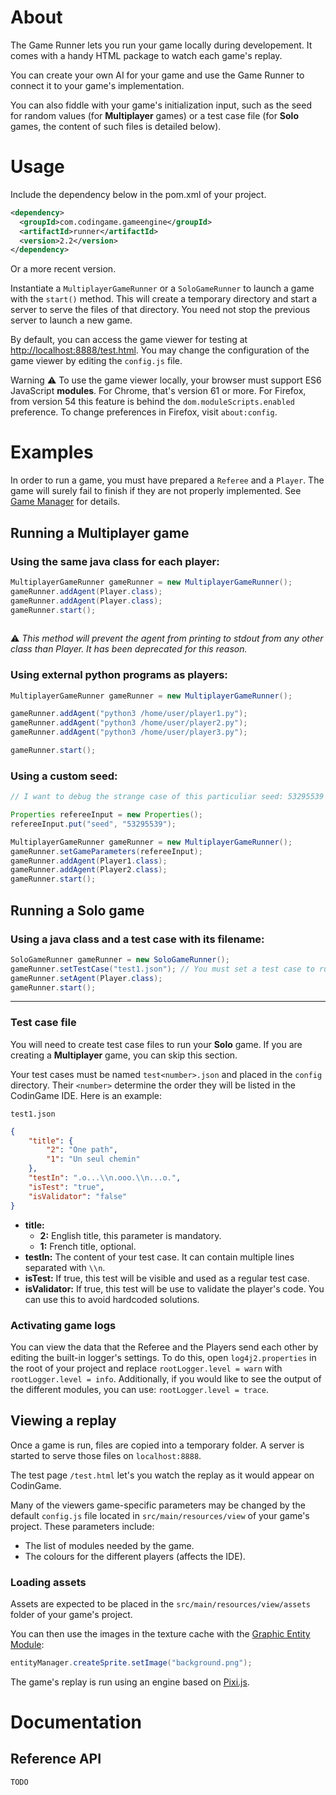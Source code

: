# About

The Game Runner lets you run your game locally during developement. It comes with a handy HTML package to watch each game's replay.

You can create your own AI for your game and use the Game Runner to connect it to your game's implementation.

You can also fiddle with your game's initialization input, such as the seed for random values (for **Multiplayer** games) or a test case file (for **Solo** games, the content of such files is detailed below).

# Usage

Include the dependency below in the pom.xml of your project.
```xml
<dependency>
  <groupId>com.codingame.gameengine</groupId>
  <artifactId>runner</artifactId>
  <version>2.2</version>
</dependency>
```
Or a more recent version.

Instantiate a `MultiplayerGameRunner` or a `SoloGameRunner` to launch a game with the `start()` method. This will create a temporary directory and start a server to serve the files of that directory. You need not stop the previous server to launch a new game.

By default, you can access the game viewer for testing at [http://localhost:8888/test.html](http://localhost:8888/test.html). You may change the configuration of the game viewer by editing the `config.js` file.

Warning ⚠ To use the game viewer locally, your browser must support ES6 JavaScript **modules**. For Chrome, that's version 61 or more. For Firefox, from version 54 this feature is behind the `dom.moduleScripts.enabled` preference. To change preferences in Firefox, visit `about:config`.


# Examples

In order to run a game, you must have prepared a `Referee` and a `Player`. The game will surely fail to finish if they are not properly implemented. See [Game Manager](../engine/core/) for details.

## Running a **Multiplayer** game

### Using the same java class for each player:
```java
MultiplayerGameRunner gameRunner = new MultiplayerGameRunner();
gameRunner.addAgent(Player.class);
gameRunner.addAgent(Player.class);
gameRunner.start();
    
```
⚠ _This method will prevent the agent from printing to stdout from any other class than Player. It has been deprecated for this reason._

### Using external python programs as players:
```java
MultiplayerGameRunner gameRunner = new MultiplayerGameRunner();

gameRunner.addAgent("python3 /home/user/player1.py");
gameRunner.addAgent("python3 /home/user/player2.py");
gameRunner.addAgent("python3 /home/user/player3.py");

gameRunner.start();
```

### Using a custom seed:
```java
// I want to debug the strange case of this particuliar seed: 53295539

Properties refereeInput = new Properties();
refereeInput.put("seed", "53295539");

MultiplayerGameRunner gameRunner = new MultiplayerGameRunner();
gameRunner.setGameParameters(refereeInput);
gameRunner.addAgent(Player1.class);
gameRunner.addAgent(Player2.class);
gameRunner.start();
```

## Running a **Solo** game

### Using a java class and a test case with its filename:
```java
SoloGameRunner gameRunner = new SoloGameRunner();
gameRunner.setTestCase("test1.json"); // You must set a test case to run your game.
gameRunner.setAgent(Player.class);
gameRunner.start();
```

---
### Test case file

You will need to create test case files to run your **Solo** game. If you are creating a **Multiplayer** game, you can skip this section.

Your test cases must be named `test<number>.json` and placed in the `config` directory. Their `<number>` determine the order they will be listed in the CodinGame IDE. Here is an example:

`test1.json`
```json
{
	"title": {
		"2": "One path",
		"1": "Un seul chemin"
	},
	"testIn": ".o...\\n.ooo.\\n...o.",
	"isTest": "true",
	"isValidator": "false"
}
```
- **title:**
    - **2:** English title, this parameter is mandatory.
    - **1:** French title, optional.
- **testIn:** The content of your test case. It can contain multiple lines separated with `\\n`.
- **isTest:** If true, this test will be visible and used as a regular test case.
- **isValidator:** If true, this test will be use to validate the player's code. You can use this to avoid hardcoded solutions.

### Activating game logs

You can view the data that the Referee and the Players send each other by editing the built-in logger's settings.
To do this, open `log4j2.properties` in the root of your project and replace ```rootLogger.level = warn``` with ```rootLogger.level = info```.
Additionally, if you would like to see the output of the different modules, you can use:
`rootLogger.level = trace`.


## Viewing a replay

Once a game is run, files are copied into a temporary folder. A server is started to serve those files on `localhost:8888`.

The test page `/test.html` let's you watch the replay as it would appear on CodinGame.

Many of the viewers game-specific parameters may be changed by the default `config.js` file located in `src/main/resources/view` of your game's project. These parameters include: 
* The list of modules needed by the game.
* The colours for the different players (affects the IDE).

### Loading assets
Assets are expected to be placed in the `src/main/resources/view/assets` folder of your game's project.

You can then use the images in the texture cache with the [Graphic Entity Module](../modules/entities/):
```java
entityManager.createSprite.setImage("background.png");
```

The game's replay is run using an engine based on [Pixi.js](http://www.pixijs.com/).

# Documentation

## Reference API
	TODO
